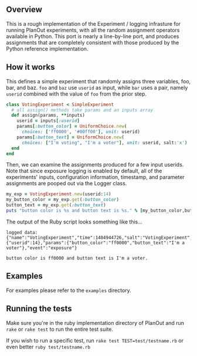 ## Overview
This is a rough implementation of the Experiment / logging infrasture for running PlanOut experiments, with all the random assignment operators available in Python. This port is nearly a line-by-line port, and produces assignments that are completely consistent with those produced by the Python reference implementation.

## How it works

This defines a simple experiment that randomly assigns three variables, foo, bar, and baz.
`foo` and `baz` use `userid` as input, while `bar` uses a pair, namely `userid` combined with the value of `foo` from the prior step.
```Ruby
class VotingExperiment < SimpleExperiment
  # all assign() methods take params and an inputs array
  def assign(params, **inputs)
    userid = inputs[:userid]
    params[:button_color] = UniformChoice.new(
      choices: ['ff0000', '#00ff00'], unit: userid)
    params[:button_text] = UniformChoice.new(
      choices: ["I'm voting", "I'm a voter"], unit: userid, salt:'x')
  end
end
```

Then, we can examine the assignments produced for a few input userids. Note that since exposure logging is enabled by default, all of the experiments' inputs, configuration information, timestamp, and parameter assignments are pooped out via the Logger class.

```Ruby
my_exp = VotingExperiment.new(userid:14)
my_button_color = my_exp.get(:button_color)
button_text = my_exp.get(:button_text)
puts "button color is %s and button text is %s." % [my_button_color,button_text]
```

The output of the Ruby script looks something like this...

```
logged data: {"name":"VotingExperiment","time":1404944726,"salt":"VotingExperiment","inputs":{"userid":14},"params":{"button_color":"ff0000","button_text":"I'm a voter"},"event":"exposure"}

button color is ff0000 and button text is I'm a voter.
```
## Examples

For examples please refer to the `examples` directory.

## Running the tests
Make sure you're in the ruby implementation directory of PlanOut and run `rake` or `rake test` to run the entire test suite.

If you wish to run a specific test, run `rake test TEST=test/testname.rb` or even better `ruby test/testname.rb`
